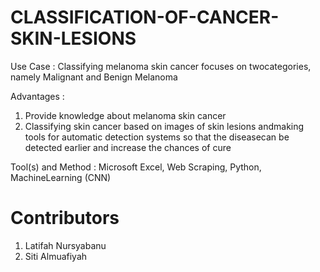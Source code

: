 # CLASSIFICATION-OF-CANCER-SKIN-LESIONS
Use Case :
Classifying melanoma skin cancer focuses on twocategories, namely Malignant and Benign Melanoma

Advantages :
1. Provide knowledge about melanoma skin cancer
2. Classifying skin cancer based on images of skin lesions andmaking tools for automatic detection systems so that the diseasecan be detected earlier and increase the chances of cure

Tool(s) and Method :
Microsoft Excel, Web Scraping, Python, MachineLearning (CNN)

# Contributors 
1. Latifah Nursyabanu
2. Siti Almuafiyah
 

